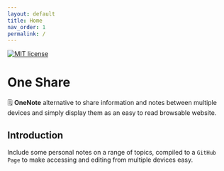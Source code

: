```yaml
---
layout: default
title: Home
nav_order: 1
permalink: /
---
```


[![MIT license](https://img.shields.io/badge/License-MIT-yellow.svg?style=flat-square)](https://lbesson.mit-license.org/)

# One Share
🗒️ **OneNote** alternative to share information and notes between multiple devices and simply display them as an easy to read browsable website.

## Introduction
Include some personal notes on a range of topics, compiled to a `GitHub Page` to make accessing and editing from multiple devices easy.

